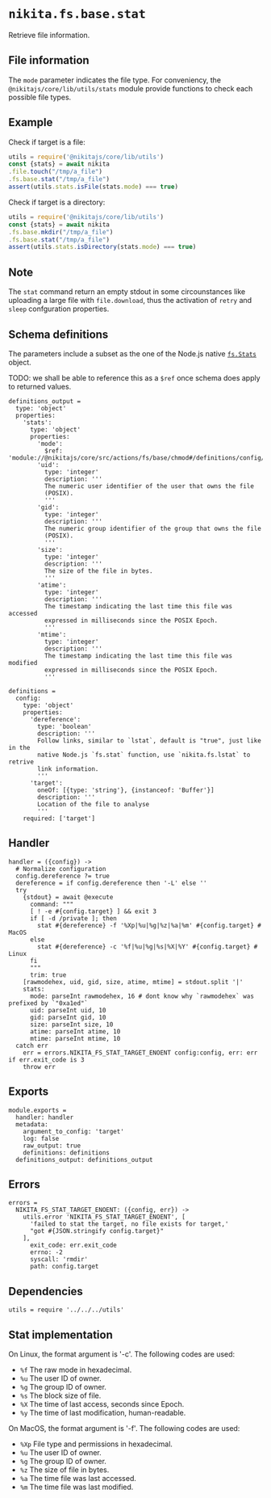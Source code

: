 
# `nikita.fs.base.stat`

Retrieve file information.

## File information

The `mode` parameter indicates the file type. For conveniency, the
`@nikitajs/core/lib/utils/stats` module provide functions to check each
possible file types.

## Example

Check if target is a file:

```js
utils = require('@nikitajs/core/lib/utils')
const {stats} = await nikita
.file.touch("/tmp/a_file")
.fs.base.stat("/tmp/a_file")
assert(utils.stats.isFile(stats.mode) === true)
```

Check if target is a directory:

```js
utils = require('@nikitajs/core/lib/utils')
const {stats} = await nikita
.fs.base.mkdir("/tmp/a_file")
.fs.base.stat("/tmp/a_file")
assert(utils.stats.isDirectory(stats.mode) === true)
```

## Note

The `stat` command return an empty stdout in some circounstances like uploading
a large file with `file.download`, thus the activation of `retry` and `sleep`
confguration properties.

## Schema definitions

The parameters include a subset as the one of the Node.js native 
[`fs.Stats`](https://nodejs.org/api/fs.html#fs_class_fs_stats) object.

TODO: we shall be able to reference this as a `$ref` once schema does apply to
returned values.

    definitions_output =
      type: 'object'
      properties:
        'stats':
          type: 'object'
          properties:
            'mode':
              $ref: 'module://@nikitajs/core/src/actions/fs/base/chmod#/definitions/config/properties/mode'
            'uid':
              type: 'integer'
              description: '''
              The numeric user identifier of the user that owns the file
              (POSIX).
              '''
            'gid':
              type: 'integer'
              description: '''
              The numeric group identifier of the group that owns the file
              (POSIX).
              '''
            'size':
              type: 'integer'
              description: '''
              The size of the file in bytes.
              '''
            'atime':
              type: 'integer'
              description: '''
              The timestamp indicating the last time this file was accessed
              expressed in milliseconds since the POSIX Epoch.
              '''
            'mtime':
              type: 'integer'
              description: '''
              The timestamp indicating the last time this file was modified
              expressed in milliseconds since the POSIX Epoch.
              '''

    definitions =
      config:
        type: 'object'
        properties:
          'dereference':
            type: 'boolean'
            description: '''
            Follow links, similar to `lstat`, default is "true", just like in the
            native Node.js `fs.stat` function, use `nikita.fs.lstat` to retrive
            link information.
            '''
          'target':
            oneOf: [{type: 'string'}, {instanceof: 'Buffer'}]
            description: '''
            Location of the file to analyse
            '''
        required: ['target']

## Handler

    handler = ({config}) ->
      # Normalize configuration
      config.dereference ?= true
      dereference = if config.dereference then '-L' else ''
      try
        {stdout} = await @execute
          command: """
          [ ! -e #{config.target} ] && exit 3
          if [ -d /private ]; then
            stat #{dereference} -f '%Xp|%u|%g|%z|%a|%m' #{config.target} # MacOS
          else
            stat #{dereference} -c '%f|%u|%g|%s|%X|%Y' #{config.target} # Linux
          fi
          """
          trim: true
        [rawmodehex, uid, gid, size, atime, mtime] = stdout.split '|'
        stats:
          mode: parseInt rawmodehex, 16 # dont know why `rawmodehex` was prefixed by `"0xa1ed"`
          uid: parseInt uid, 10
          gid: parseInt gid, 10
          size: parseInt size, 10
          atime: parseInt atime, 10
          mtime: parseInt mtime, 10
      catch err
        err = errors.NIKITA_FS_STAT_TARGET_ENOENT config:config, err: err if err.exit_code is 3
        throw err

## Exports

    module.exports =
      handler: handler
      metadata:
        argument_to_config: 'target'
        log: false
        raw_output: true
        definitions: definitions
      definitions_output: definitions_output

## Errors

    errors =
      NIKITA_FS_STAT_TARGET_ENOENT: ({config, err}) ->
        utils.error 'NIKITA_FS_STAT_TARGET_ENOENT', [
          'failed to stat the target, no file exists for target,'
          "got #{JSON.stringify config.target}"
        ],
          exit_code: err.exit_code
          errno: -2
          syscall: 'rmdir'
          path: config.target

## Dependencies

    utils = require '../../../utils'

## Stat implementation

On Linux, the format argument is '-c'. The following codes are used:

- `%f`  The raw mode in hexadecimal.
- `%u`  The user ID of owner.
- `%g`  The group ID of owner.
- `%s`  The block size of file.
- `%X`  The time of last access, seconds since Epoch.
- `%y`  The time of last modification, human-readable.

On MacOS, the format argument is '-f'. The following codes are used:

- `%Xp` File type and permissions in hexadecimal.
- `%u`  The user ID of owner.
- `%g`  The group ID of owner.
- `%z`  The size of file in bytes.
- `%a`  The time file was last accessed.
- `%m`  The time file was last modified.
